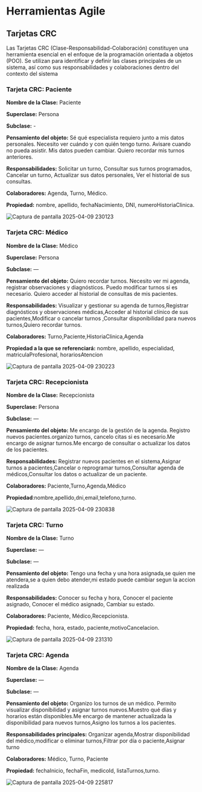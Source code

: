 # Herramientas Agile

## Tarjetas CRC
Las Tarjetas CRC (Clase-Responsabilidad-Colaboración) constituyen una
herramienta esencial en el enfoque de la programación orientada a objetos (POO). Se
utilizan para identificar y definir las clases principales de un sistema, así como sus
responsabilidades y colaboraciones dentro del contexto del sistema

### Tarjeta CRC: Paciente

**Nombre de la Clase:** Paciente

**Superclase:** Persona

**Subclase:** -

**Pensamiento del objeto:** Sé qué especialista requiero junto a mis datos personales. Necesito ver cuándo y con quién tengo turno. Avisare cuando no pueda asistir. Mis datos pueden cambiar.
Quiero recordar mis turnos anteriores.

**Responsabilidades:** Solicitar un turno, Consultar sus turnos programados, Cancelar un turno, Actualizar sus datos personales, Ver el historial de sus consultas.

**Colaboradores:** Agenda, Turno, Médico.

**Propiedad:** nombre, apellido, fechaNacimiento, DNI, numeroHistoriaClinica.

![Captura de pantalla 2025-04-09 230123](https://github.com/user-attachments/assets/5e61f527-e456-481e-9d38-5e99d1d11460)

### Tarjeta CRC: Médico

**Nombre de la Clase:** Médico

**Superclase:** Persona

**Subclase:** —

**Pensamiento del objeto:** Quiero recordar turnos. Necesito ver mi agenda, registrar observaciones y diagnósticos. Puedo modificar turnos si es necesario. Quiero acceder al historial de consultas de mis pacientes.

**Responsabilidades:** Visualizar y gestionar su agenda de turnos,Registrar diagnósticos y observaciones médicas,Acceder al historial clínico de sus pacientes,Modificar o cancelar turnos ,Consultar disponibilidad para nuevos turnos,Quiero recordar turnos.

**Colaboradores:** Turno,Paciente,HistoriaClinica,Agenda

**Propiedad a la que se referenciará:**
nombre, apellido, especialidad, matriculaProfesional, horariosAtencion

![Captura de pantalla 2025-04-09 230223](https://github.com/user-attachments/assets/93de00cf-130c-416d-af0a-e07e3c8eb282)



### Tarjeta CRC: Recepcionista

**Nombre de la Clase:** Recepcionista

**Superclase:** Persona

**Subclase:** —

**Pensamiento del objeto:**
Me encargo de la gestión de la agenda. Registro nuevos pacientes.organizo turnos, cancelo citas si es necesario.Me encargo de asignar turnos.Me encargo de consultar o actualizar los datos de los pacientes.

**Responsabilidades:** Registrar nuevos pacientes en el sistema,Asignar turnos a pacientes,Cancelar o reprogramar turnos,Consultar agenda de médicos,Consultar los datos o actualizar de un paciente.


**Colaboradores:** Paciente,Turno,Agenda,Médico

**Propiedad**:nombre,apellido,dni,email,telefono,turno.

![Captura de pantalla 2025-04-09 230838](https://github.com/user-attachments/assets/5db1f615-5b32-4e0b-9628-459238a7c942)


### Tarjeta CRC: Turno

**Nombre de la Clase:** Turno

**Superclase:** —

**Subclase:** —

**Pensamiento del objeto:** Tengo una fecha y una hora asignada,se quien me atendera,se a quien debo atender,mi estado puede cambiar segun la accion realizada

**Responsabilidades:** Conocer su fecha y hora, Conocer el paciente asignado, Conocer el médico asignado, Cambiar su estado.

**Colaboradores:** Paciente, Médico,Recepcionista.

**Propiedad:** fecha, hora, estado, paciente,motivoCancelacion.


![Captura de pantalla 2025-04-09 231310](https://github.com/user-attachments/assets/3d6c55ed-fe45-4fa3-a718-17ac98fade05)



### Tarjeta CRC: Agenda

**Nombre de la Clase:** Agenda

**Superclase:** —

**Subclase:** —

**Pensamiento del objeto:** Organizo los turnos de un médico. Permito visualizar disponibilidad y asignar turnos nuevos.Muestro qué días y horarios están disponibles.Me encargo de mantener actualizada la disponibilidad para nuevos turnos,Asigno los turnos a los pacientes.

**Responsabilidades principales:** Organizar agenda,Mostrar disponibilidad del médico,modificar o eliminar turnos,Filtrar por día o paciente,Asignar turno

**Colaboradores:** Médico, Turno, Paciente

**Propiedad:** fechaInicio, fechaFin, medicoId, listaTurnos,turno.


![Captura de pantalla 2025-04-09 225817](https://github.com/user-attachments/assets/f49b1418-e2e0-4917-93b5-72d138691247)




